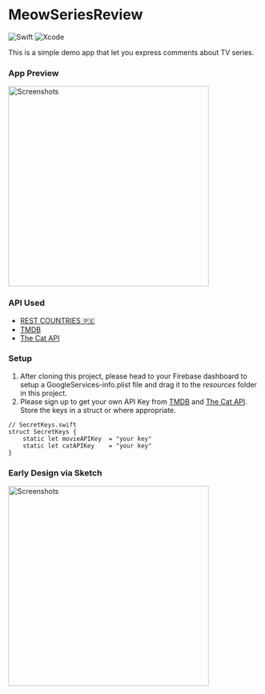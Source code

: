 # MeowSeriesReview
![Swift](https://img.shields.io/badge/swift-F54A2A?style=for-the-badge&logo=swift&logoColor=white) ![Xcode](https://img.shields.io/badge/Xcode-007ACC?style=for-the-badge&logo=Xcode&logoColor=white)

This is a simple demo app that let you express comments about TV series.

### App Preview
<img src="meowmovie.gif" alt="Screenshots" width="400px">


### API Used
- [REST COUNTRIES 🇵🇪](https://restcountries.com)
- [TMDB](https://www.themoviedb.org/)
- [The Cat API](https://thecatapi.com/)

### Setup
1. After cloning this project, please head to your Firebase dashboard to setup a GoogleServices-info.plist file and drag it to the *resources* folder in this project.
2. Please sign up to get your own API Key from [TMDB](https://www.themoviedb.org/) and [The Cat API](https://thecatapi.com/). Store the keys in a struct or where appropriate.

```
// SecretKeys.swift
struct SecretKeys {
	static let movieAPIKey	= "your key"
	static let catAPIKey	= "your key"
}
```


### Early Design via Sketch
<img src="meowmovie.gif" alt="Screenshots" width="400px">



